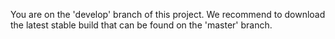 You are on the 'develop' branch of this project. We recommend to download the latest stable build that can be found on the 'master' branch.